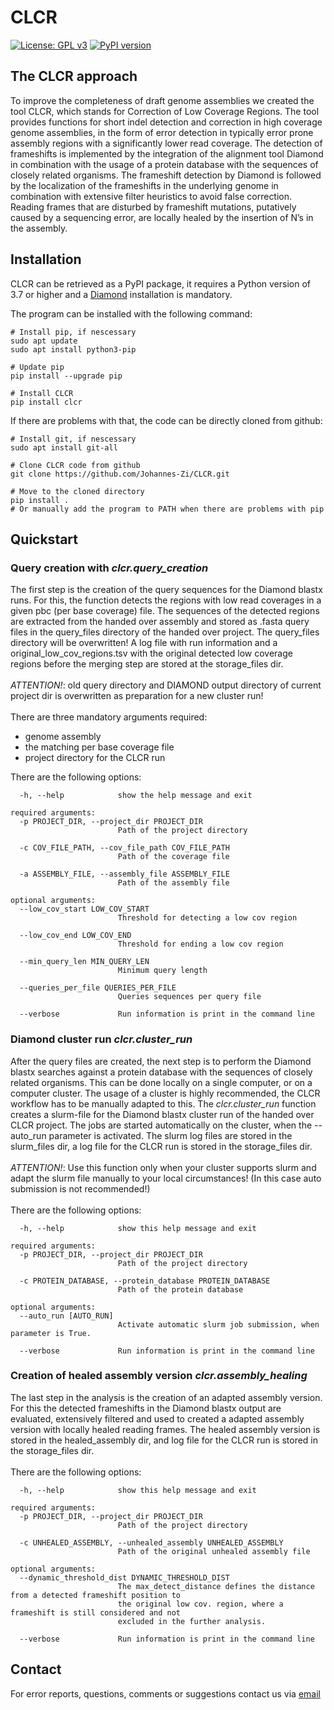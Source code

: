 # CLCR

[![License: GPL v3](https://img.shields.io/badge/License-GPLv3-blue.svg)](https://www.gnu.org/licenses/gpl-3.0)
[![PyPI version](https://badge.fury.io/py/CLCR.svg)](https://badge.fury.io/py/CLCR)

## The CLCR approach
To improve the completeness of draft genome assemblies we created the tool CLCR, which stands for
Correction of Low Coverage Regions. The tool provides functions for short indel detection
and correction in high coverage genome assemblies, in the form of error detection in typically 
error prone assembly regions with a significantly lower read coverage. The detection
of frameshifts is implemented by the integration of the alignment tool Diamond in combination with 
the usage of a protein database with the sequences of closely related organisms.
The frameshift detection by Diamond is followed by the localization of the frameshifts in the
underlying genome in combination with extensive filter heuristics to avoid false correction.
Reading frames that are disturbed by frameshift mutations, putatively caused by a sequencing error,
are locally healed by the insertion of N’s in the assembly.

## Installation
CLCR can be retrieved as a PyPI package, it requires a Python version of 3.7 or higher and a 
[Diamond](https://github.com/bbuchfink/diamond) installation is mandatory. 

The program can be installed with the following command: <br />
```
# Install pip, if nescessary
sudo apt update
sudo apt install python3-pip

# Update pip
pip install --upgrade pip

# Install CLCR
pip install clcr
```
If there are problems with that, the code can be directly cloned from github:
```
# Install git, if nescessary
sudo apt install git-all

# Clone CLCR code from github
git clone https://github.com/Johannes-Zi/CLCR.git

# Move to the cloned directory
pip install .
# Or manually add the program to PATH when there are problems with pip
```
## Quickstart
### Query creation with *clcr.query_creation*
The first step is the creation of the query sequences for the Diamond 
blastx runs. For this, the function detects the regions with low read coverages in a given pbc (per base coverage) file. The
sequences of the detected regions are extracted from the handed over assembly and stored as .fasta query
files in the query_files directory of the handed over project. The query_files directory will be
overwritten! A log file with run information and a original_low_cov_regions.tsv with the original detected
low coverage regions before the merging step are stored at the storage_files dir. <br /> 
<br />
*ATTENTION!*: old query directory and DIAMOND output directory of current project dir is overwritten as preparation for a new cluster run!
<br /> 
<br /> 
There are three mandatory arguments required:
* genome assembly
* the matching per base coverage file
* project directory for the CLCR run

There are the following options:
```
  -h, --help            show the help message and exit

required arguments:
  -p PROJECT_DIR, --project_dir PROJECT_DIR
                        Path of the project directory
                        
  -c COV_FILE_PATH, --cov_file_path COV_FILE_PATH
                        Path of the coverage file
                        
  -a ASSEMBLY_FILE, --assembly_file ASSEMBLY_FILE
                        Path of the assembly file

optional arguments:
  --low_cov_start LOW_COV_START
                        Threshold for detecting a low cov region
                        
  --low_cov_end LOW_COV_END
                        Threshold for ending a low cov region
                        
  --min_query_len MIN_QUERY_LEN
                        Minimum query length
                        
  --queries_per_file QUERIES_PER_FILE
                        Queries sequences per query file
                        
  --verbose             Run information is print in the command line
```

### Diamond cluster run *clcr.cluster_run*
After the query files are created, the next step is to perform the
Diamond blastx searches against a protein database with the sequences 
of closely related organisms. This can be done locally on a single computer, 
or on a computer cluster. The usage of a cluster is highly recommended, the CLCR 
workflow has to be manually adapted to this. The *clcr.cluster_run* function creates a slurm-file for the Diamond blastx 
cluster run of the handed over CLCR project. 
The jobs are started automatically on the cluster, when the --auto_run parameter is activated. 
The slurm log files are stored in the slurm_files dir, a log file for the CLCR run is stored in 
the storage_files dir.<br />
<br />
*ATTENTION!*: Use this function only when your cluster supports slurm and adapt the slurm file manually 
to your local circumstances! (In this case auto submission is not recommended!)
<br />
<br />
There are the following options:
```
  -h, --help            show this help message and exit

required arguments:
  -p PROJECT_DIR, --project_dir PROJECT_DIR
                        Path of the project directory
                        
  -c PROTEIN_DATABASE, --protein_database PROTEIN_DATABASE
                        Path of the protein database

optional arguments:
  --auto_run [AUTO_RUN]
                        Activate automatic slurm job submission, when parameter is True.
  
  --verbose             Run information is print in the command line
```

### Creation of healed assembly version *clcr.assembly_healing*
The last step in the analysis is the creation of an adapted assembly
version. For this the detected frameshifts in the Diamond
blastx output are evaluated, extensively filtered and used to created a adapted assembly version with
locally healed reading frames. The healed assembly version is stored in the healed_assembly dir, and log
file for the CLCR run is stored in the storage_files dir.
<br />
<br />
There are the following options:
```
  -h, --help            show this help message and exit

required arguments:
  -p PROJECT_DIR, --project_dir PROJECT_DIR
                        Path of the project directory
                        
  -c UNHEALED_ASSEMBLY, --unhealed_assembly UNHEALED_ASSEMBLY
                        Path of the original unhealed assembly file

optional arguments:
  --dynamic_threshold_dist DYNAMIC_THRESHOLD_DIST
                        The max_detect_distance defines the distance from a detected frameshift position to
                        the original low cov. region, where a frameshift is still considered and not
                        excluded in the further analysis.
                        
  --verbose             Run information is print in the command line
```

## Contact
For error reports, questions, comments or suggestions contact us via [email](mailto:johannes.zieres@gmail.com)
